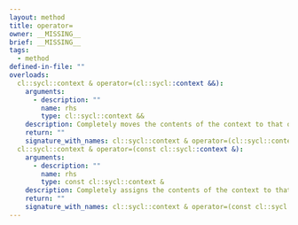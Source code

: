 ```yaml
---
layout: method
title: operator=
owner: __MISSING__
brief: __MISSING__
tags:
  - method
defined-in-file: ""
overloads:
  cl::sycl::context & operator=(cl::sycl::context &&):
    arguments:
      - description: ""
        name: rhs
        type: cl::sycl::context &&
    description: Completely moves the contents of the context to that of another.
    return: ""
    signature_with_names: cl::sycl::context & operator=(cl::sycl::context && rhs)
  cl::sycl::context & operator=(const cl::sycl::context &):
    arguments:
      - description: ""
        name: rhs
        type: const cl::sycl::context &
    description: Completely assigns the contents of the context to that of another and retains the cl_context object if the context is not in host mode.
    return: ""
    signature_with_names: cl::sycl::context & operator=(const cl::sycl::context & rhs)
---
```

